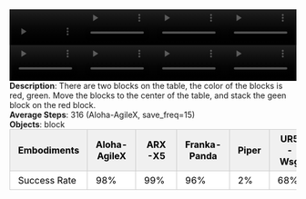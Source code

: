 <!DOCTYPE html>
<html lang="en">
<body>
    <div style="display: flex;">
        <video src="../task_video_clean/stack_blocks_two/aloha-agilex_head.mp4" controls loop muted autoplay style="width: 25%;"></video>
        <video src="../task_video_clean/stack_blocks_two/franka-panda_head.mp4" controls loop muted autoplay style="width: 25%;"></video>
        <video src="../task_video_clean/stack_blocks_two/ARX-X5_head.mp4" controls loop muted autoplay style="width: 25%;"></video>
        <video src="../task_video_clean/stack_blocks_two/ur5-wsg_head.mp4" controls loop muted autoplay style="width: 25%;"></video>
    </div>
    <div style="display: flex;">
        <video src="../task_video_clean/stack_blocks_two/aloha-agilex_world.mp4" controls loop muted autoplay style="width: 25%;"></video>
        <video src="../task_video_clean/stack_blocks_two/franka-panda_world.mp4" controls loop muted autoplay style="width: 25%;"></video>
        <video src="../task_video_clean/stack_blocks_two/ARX-X5_world.mp4" controls loop muted autoplay style="width: 25%;"></video>
        <video src="../task_video_clean/stack_blocks_two/ur5-wsg_world.mp4" controls loop muted autoplay style="width: 25%;"></video>
    </div>
    <b>Description</b>: There are two blocks on the table, the color of the blocks is red, green. Move the blocks to the center of the table, and stack the geen block on the red block.<br>
    <b>Average Steps</b>: 316 (Aloha-AgileX, save_freq=15)<br>
    <b>Objects</b>: block<br>
    <table style="margin:0 auto;border-collapse:collapse;width:auto;min-width:180px;background-color:white;">
        <thead>
            <tr style="background:#f0f0f0;">
                <th style="border:1px solid #ccc;padding:6px 14px;color:black;">Embodiments</th>
                <th style="border:1px solid #ccc;padding:6px 14px;color:black;">Aloha-AgileX</th>
                <th style="border:1px solid #ccc;padding:6px 14px;color:black;">ARX-X5</th>
                <th style="border:1px solid #ccc;padding:6px 14px;color:black;">Franka-Panda</th>
                <th style="border:1px solid #ccc;padding:6px 14px;color:black;">Piper</th>
                <th style="border:1px solid #ccc;padding:6px 14px;color:black;">UR5-Wsg</th>
            </tr>
        </thead>
        <tbody>
            <tr style="background:white;">
                <td style="border:1px solid #ccc;padding:6px 14px;color:black;">Success Rate</td>
                <td style="border:1px solid #ccc;padding:6px 14px;color:black;">98%</td>
                <td style="border:1px solid #ccc;padding:6px 14px;color:black;">99%</td>
                <td style="border:1px solid #ccc;padding:6px 14px;color:black;">96%</td>
                <td style="border:1px solid #ccc;padding:6px 14px;color:black;">2%</td>
                <td style="border:1px solid #ccc;padding:6px 14px;color:black;">68%</td>
            </tr>
        </tbody>
    </table>
</body>
</html>
